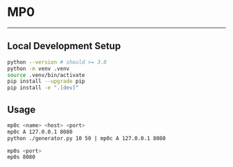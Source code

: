 # MP0

---

## Local Development Setup

```bash
python --version # should >= 3.8
python -m venv .venv
source .venv/bin/activate
pip install --upgrade pip
pip install -e ".[dev]"
```

## Usage

```bash
mp0c <name> <host> <port>
mp0c A 127.0.0.1 8080
python ./generator.py 10 50 | mp0c A 127.0.0.1 8080

mp0s <port>
mp0s 8080
```
